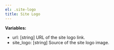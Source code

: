 ```yaml
---
el: .site-logo
title: Site Logo
---
```


__Variables:__
* url: [string] URL of the site logo link.
* site_logo: [string] Source of the site logo image.
